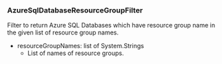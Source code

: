 ### AzureSqlDatabaseResourceGroupFilter
Filter to return Azure SQL Databases which have resource group name in the given list of resource group names.

- resourceGroupNames: list of System.Strings
  - List of names of resource groups.
